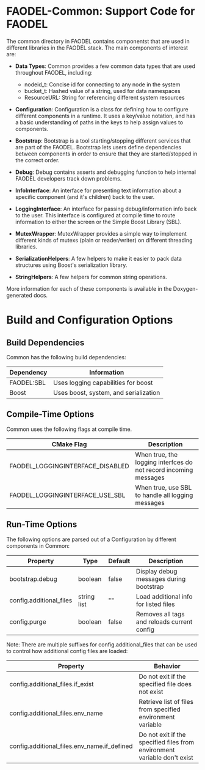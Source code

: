 FAODEL-Common: Support Code for FAODEL
======================================

The common directory in FAODEL contains componentst that are used in
different libraries in the FAODEL stack. The main components of
interest are:

- **Data Types**: Common provides a few common data types that are
    used throughout FAODEL, including:
    - nodeid_t: Concise id for connecting to any node in the system
    - bucket_t: Hashed value of a string, used for data namespaces
    - ResourceURL: String for referencing different system resources

- **Configuration**: Configuration is a class for defining how to
    configure different components in a runtime. It uses a key/value
    notation, and has a basic understanding of paths in the keys to
    help assign values to components.

- **Bootstrap**: Bootstrap is a tool starting/stopping different
    services that are part of the FAODEL. Bootstrap lets users
    define dependencies between components in order to ensure that they
    are started/stopped in the correct order.

- **Debug**: Debug contains asserts and debugging function to help
    internal FAODEL developers track down problems.

- **InfoInterface**: An interface for presenting text information about a
    specific component (and it's children) back to the user.

- **LoggingInterface**: An interface for passing debug/information
    info back to the user. This interface is configured at compile time
    to route information to either the screen or the Simple Boost
    Library (SBL).

- **MutexWrapper**: MutexWrapper provides a simple way to implement
    different kinds of mutexs (plain or reader/writer) on different threading
    libraries.

- **SerializationHelpers**: A few helpers to make it easier to pack
    data structures using Boost's serialization library.

- **StringHelpers**: A few helpers for common string operations.

More information for each of these components is available in the
Doxygen-generated docs.




Build and Configuration Options
===============================

Build Dependencies
------------------

Common has the following build dependencies:

| Dependency | Information                           |
| ---------- | ------------------------------------- |
| FAODEL:SBL | Uses logging capabilities for boost   |
| Boost      | Uses boost, system, and serialization |


Compile-Time Options
--------------------

Common uses the following flags at compile time.

| CMake Flag                        | Description                                                      |
| --------------------------------- | ---------------------------------------------------------------- |
| FAODEL_LOGGINGINTERFACE_DISABLED  | When true, the logging interfces do not record incoming messages |
| FAODEL_LOGGINGINTERFACE_USE_SBL   | When true, use SBL to handle all logging messages                |


Run-Time Options
----------------

The following options are parsed out of a Configuration by different
components in Common:

| Property                | Type        | Default | Description                                  |
| ------------------      | ----------- | ------- | -------------------------------------------- |
| bootstrap.debug         | boolean     | false   | Display debug messages during bootstrap      |
| config.additional_files | string list | ""      | Load additional info for listed files        |
| config.purge            | boolean     | false   | Removes all tags and reloads current config  |

Note: There are multiple suffixes for config.additional_files that can
be used to control how additional config files are loaded:

| Property                                    | Behavior                                                                 |
| --------                                    | --------                                                                 |
| config.additional_files.if_exist            | Do not exit if the specified file does not exist                         |
| config.additional_files.env_name            | Retrieve list of files from specified environment variable               |
| config.additional_files.env_name.if_defined | Do not exit if the specified files from environment variable don't exist |

